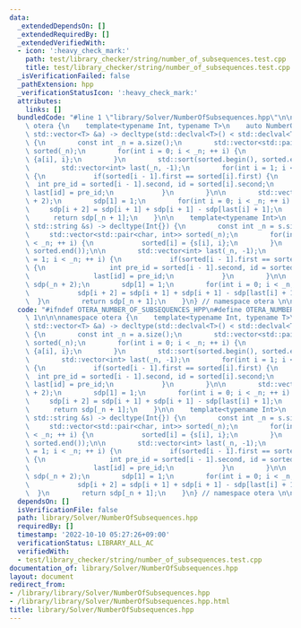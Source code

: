```yaml
---
data:
  _extendedDependsOn: []
  _extendedRequiredBy: []
  _extendedVerifiedWith:
  - icon: ':heavy_check_mark:'
    path: test/library_checker/string/number_of_subsequences.test.cpp
    title: test/library_checker/string/number_of_subsequences.test.cpp
  _isVerificationFailed: false
  _pathExtension: hpp
  _verificationStatusIcon: ':heavy_check_mark:'
  attributes:
    links: []
  bundledCode: "#line 1 \"library/Solver/NumberOfSubsequences.hpp\"\n\n\n\n\nnamespace\
    \ otera {\n    template<typename Int, typename T>\n    auto NumberOfSubsequences(const\
    \ std::vector<T> &a) -> decltype(std::declval<T>() < std::declval<T>(), Int{})\
    \ {\n        const int _n = a.size();\n        std::vector<std::pair<T, int>>\
    \ sorted(_n);\n        for(int i = 0; i < _n; ++ i) {\n            sorted[i] =\
    \ {a[i], i};\n        }\n        std::sort(sorted.begin(), sorted.end());\n\n\
    \        std::vector<int> last(_n, -1);\n        for(int i = 1; i < _n; ++ i)\
    \ {\n            if(sorted[i - 1].first == sorted[i].first) {\n              \
    \  int pre_id = sorted[i - 1].second, id = sorted[i].second;\n               \
    \ last[id] = pre_id;\n            }\n        }\n\n        std::vector<Int> sdp(_n\
    \ + 2);\n        sdp[1] = 1;\n        for(int i = 0; i < _n; ++ i) {\n       \
    \     sdp[i + 2] = sdp[i + 1] + sdp[i + 1] - sdp[last[i] + 1];\n        }\n  \
    \      return sdp[_n + 1];\n    }\n\n    template<typename Int>\n    auto NumberOfSubsequences(const\
    \ std::string &s) -> decltype(Int{}) {\n        const int _n = s.size();\n   \
    \     std::vector<std::pair<char, int>> sorted(_n);\n        for(int i = 0; i\
    \ < _n; ++ i) {\n            sorted[i] = {s[i], i};\n        }\n        std::sort(sorted.begin(),\
    \ sorted.end());\n\n        std::vector<int> last(_n, -1);\n        for(int i\
    \ = 1; i < _n; ++ i) {\n            if(sorted[i - 1].first == sorted[i].first)\
    \ {\n                int pre_id = sorted[i - 1].second, id = sorted[i].second;\n\
    \                last[id] = pre_id;\n            }\n        }\n\n        std::vector<Int>\
    \ sdp(_n + 2);\n        sdp[1] = 1;\n        for(int i = 0; i < _n; ++ i) {\n\
    \            sdp[i + 2] = sdp[i + 1] + sdp[i + 1] - sdp[last[i] + 1];\n      \
    \  }\n        return sdp[_n + 1];\n    }\n} // namespace otera \n\n\n"
  code: "#ifndef OTERA_NUMBER_OF_SUBSEQUENCES_HPP\n#define OTERA_NUMBER_OF_SUBSEQUENCES_HPP\
    \ 1\n\n\nnamespace otera {\n    template<typename Int, typename T>\n    auto NumberOfSubsequences(const\
    \ std::vector<T> &a) -> decltype(std::declval<T>() < std::declval<T>(), Int{})\
    \ {\n        const int _n = a.size();\n        std::vector<std::pair<T, int>>\
    \ sorted(_n);\n        for(int i = 0; i < _n; ++ i) {\n            sorted[i] =\
    \ {a[i], i};\n        }\n        std::sort(sorted.begin(), sorted.end());\n\n\
    \        std::vector<int> last(_n, -1);\n        for(int i = 1; i < _n; ++ i)\
    \ {\n            if(sorted[i - 1].first == sorted[i].first) {\n              \
    \  int pre_id = sorted[i - 1].second, id = sorted[i].second;\n               \
    \ last[id] = pre_id;\n            }\n        }\n\n        std::vector<Int> sdp(_n\
    \ + 2);\n        sdp[1] = 1;\n        for(int i = 0; i < _n; ++ i) {\n       \
    \     sdp[i + 2] = sdp[i + 1] + sdp[i + 1] - sdp[last[i] + 1];\n        }\n  \
    \      return sdp[_n + 1];\n    }\n\n    template<typename Int>\n    auto NumberOfSubsequences(const\
    \ std::string &s) -> decltype(Int{}) {\n        const int _n = s.size();\n   \
    \     std::vector<std::pair<char, int>> sorted(_n);\n        for(int i = 0; i\
    \ < _n; ++ i) {\n            sorted[i] = {s[i], i};\n        }\n        std::sort(sorted.begin(),\
    \ sorted.end());\n\n        std::vector<int> last(_n, -1);\n        for(int i\
    \ = 1; i < _n; ++ i) {\n            if(sorted[i - 1].first == sorted[i].first)\
    \ {\n                int pre_id = sorted[i - 1].second, id = sorted[i].second;\n\
    \                last[id] = pre_id;\n            }\n        }\n\n        std::vector<Int>\
    \ sdp(_n + 2);\n        sdp[1] = 1;\n        for(int i = 0; i < _n; ++ i) {\n\
    \            sdp[i + 2] = sdp[i + 1] + sdp[i + 1] - sdp[last[i] + 1];\n      \
    \  }\n        return sdp[_n + 1];\n    }\n} // namespace otera \n\n#endif // OTERA_NUMBER_OF_SUBSEQUENCES_HPP"
  dependsOn: []
  isVerificationFile: false
  path: library/Solver/NumberOfSubsequences.hpp
  requiredBy: []
  timestamp: '2022-10-10 05:27:26+09:00'
  verificationStatus: LIBRARY_ALL_AC
  verifiedWith:
  - test/library_checker/string/number_of_subsequences.test.cpp
documentation_of: library/Solver/NumberOfSubsequences.hpp
layout: document
redirect_from:
- /library/library/Solver/NumberOfSubsequences.hpp
- /library/library/Solver/NumberOfSubsequences.hpp.html
title: library/Solver/NumberOfSubsequences.hpp
---
```

